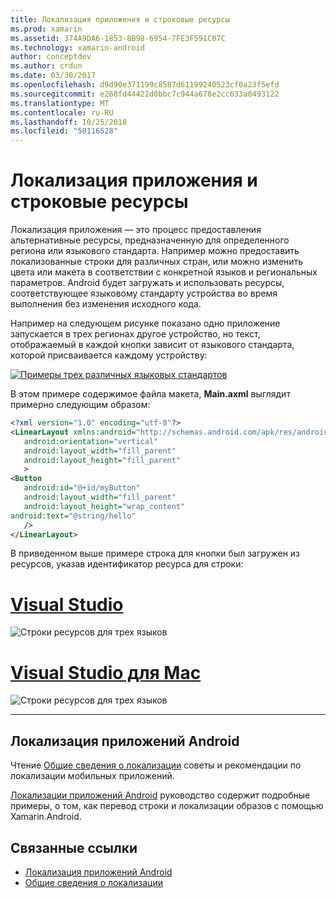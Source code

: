 ```yaml
---
title: Локализация приложения и строковые ресурсы
ms.prod: xamarin
ms.assetid: 374A9DA6-1853-8B98-6954-7FE3F591C07C
ms.technology: xamarin-android
author: conceptdev
ms.author: crdun
ms.date: 03/30/2017
ms.openlocfilehash: d9d90e371199c8587d61199240523cf0a23f5efd
ms.sourcegitcommit: e268fd44422d0bbc7c944a678e2cc633a0493122
ms.translationtype: MT
ms.contentlocale: ru-RU
ms.lasthandoff: 10/25/2018
ms.locfileid: "50116528"
---
```

# <a name="application-localization-and-string-resources"></a>Локализация приложения и строковые ресурсы

Локализация приложения — это процесс предоставления альтернативные ресурсы, предназначенную для определенного региона или языкового стандарта. Например можно предоставить локализованные строки для различных стран, или можно изменить цвета или макета в соответствии с конкретной языков и региональных параметров. Android будет загружать и использовать ресурсы, соответствующее языковому стандарту устройства во время выполнения без изменения исходного кода.

Например на следующем рисунке показано одно приложение запускается в трех регионах другое устройство, но текст, отображаемый в каждой кнопки зависит от языкового стандарта, которой присваивается каждому устройству:

[![Примеры трех различных языковых стандартов](application-localization-images/01-click-me-sml.png)](application-localization-images/01-click-me.png#lightbox)

В этом примере содержимое файла макета, **Main.axml** выглядит примерно следующим образом:

```xml
<?xml version="1.0" encoding="utf-8"?>
<LinearLayout xmlns:android="http://schemas.android.com/apk/res/android"
   android:orientation="vertical"
   android:layout_width="fill_parent"
   android:layout_height="fill_parent"
   >
<Button  
   android:id="@+id/myButton"
   android:layout_width="fill_parent"
   android:layout_height="wrap_content"
android:text="@string/hello"
   />
</LinearLayout>
```

В приведенном выше примере строка для кнопки был загружен из ресурсов, указав идентификатор ресурса для строки:

# <a name="visual-studiotabwindows"></a>[Visual Studio](#tab/windows)

![Строки ресурсов для трех языков](application-localization-images/02-resource-strings-vs.png)
 
# <a name="visual-studio-for-mactabmacos"></a>[Visual Studio для Mac](#tab/macos)

![Строки ресурсов для трех языков](application-localization-images/02-resource-strings-xs.png)
 
-----
 
## <a name="localizing-android-apps"></a>Локализация приложений Android

Чтение [Общие сведения о локализации](~/cross-platform/app-fundamentals/localization.md) советы и рекомендации по локализации мобильных приложений.

[Локализации приложений Android](~/android/app-fundamentals/localization.md) руководство содержит подробные примеры, о том, как перевод строки и локализации образов с помощью Xamarin.Android.



## <a name="related-links"></a>Связанные ссылки

- [Локализация приложений Android](~/android/app-fundamentals/localization.md)
- [Общие сведения о локализации](~/cross-platform/app-fundamentals/localization.md)
